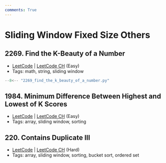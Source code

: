 ```yaml
---
comments: True
---
```


# Sliding Window Fixed Size Others

## 2269. Find the K-Beauty of a Number

-   [LeetCode](https://leetcode.com/problems/find-the-k-beauty-of-a-number/) | [LeetCode CH](https://leetcode.cn/problems/find-the-k-beauty-of-a-number/) (Easy)
-   Tags: math, string, sliding window

```python title="2269. Find the K-Beauty of a Number"
--8<-- "2269_find_the_k_beauty_of_a_number.py"
```

## 1984. Minimum Difference Between Highest and Lowest of K Scores

-   [LeetCode](https://leetcode.com/problems/minimum-difference-between-highest-and-lowest-of-k-scores/) | [LeetCode CH](https://leetcode.cn/problems/minimum-difference-between-highest-and-lowest-of-k-scores/) (Easy)
-   Tags: array, sliding window, sorting


## 220. Contains Duplicate III

-   [LeetCode](https://leetcode.com/problems/contains-duplicate-iii/) | [LeetCode CH](https://leetcode.cn/problems/contains-duplicate-iii/) (Hard)
-   Tags: array, sliding window, sorting, bucket sort, ordered set

